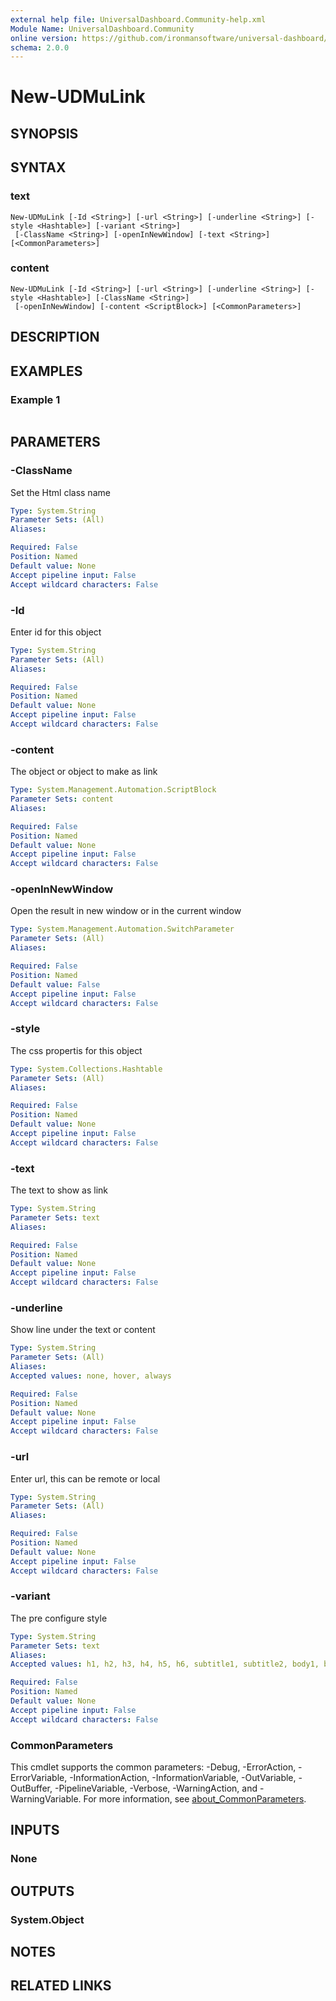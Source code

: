 ```yaml
---
external help file: UniversalDashboard.Community-help.xml
Module Name: UniversalDashboard.Community
online version: https://github.com/ironmansoftware/universal-dashboard/blob/master/src/UniversalDashboard/Help/New-UDLink.md
schema: 2.0.0
---
```


# New-UDMuLink

## SYNOPSIS


## SYNTAX

### text
```
New-UDMuLink [-Id <String>] [-url <String>] [-underline <String>] [-style <Hashtable>] [-variant <String>]
 [-ClassName <String>] [-openInNewWindow] [-text <String>] [<CommonParameters>]
```

### content
```
New-UDMuLink [-Id <String>] [-url <String>] [-underline <String>] [-style <Hashtable>] [-ClassName <String>]
 [-openInNewWindow] [-content <ScriptBlock>] [<CommonParameters>]
```

## DESCRIPTION


## EXAMPLES

### Example 1
```

```



## PARAMETERS

### -ClassName
Set the Html class name

```yaml
Type: System.String
Parameter Sets: (All)
Aliases:

Required: False
Position: Named
Default value: None
Accept pipeline input: False
Accept wildcard characters: False
```

### -Id
Enter id for this object

```yaml
Type: System.String
Parameter Sets: (All)
Aliases:

Required: False
Position: Named
Default value: None
Accept pipeline input: False
Accept wildcard characters: False
```

### -content
The object or object to make as link

```yaml
Type: System.Management.Automation.ScriptBlock
Parameter Sets: content
Aliases:

Required: False
Position: Named
Default value: None
Accept pipeline input: False
Accept wildcard characters: False
```

### -openInNewWindow
Open the result in new window or in the current window

```yaml
Type: System.Management.Automation.SwitchParameter
Parameter Sets: (All)
Aliases:

Required: False
Position: Named
Default value: False
Accept pipeline input: False
Accept wildcard characters: False
```

### -style
The css propertis for this object

```yaml
Type: System.Collections.Hashtable
Parameter Sets: (All)
Aliases:

Required: False
Position: Named
Default value: None
Accept pipeline input: False
Accept wildcard characters: False
```

### -text
The text to show as link

```yaml
Type: System.String
Parameter Sets: text
Aliases:

Required: False
Position: Named
Default value: None
Accept pipeline input: False
Accept wildcard characters: False
```

### -underline
Show line under the text or content

```yaml
Type: System.String
Parameter Sets: (All)
Aliases:
Accepted values: none, hover, always

Required: False
Position: Named
Default value: None
Accept pipeline input: False
Accept wildcard characters: False
```

### -url
Enter url, this can be remote or local

```yaml
Type: System.String
Parameter Sets: (All)
Aliases:

Required: False
Position: Named
Default value: None
Accept pipeline input: False
Accept wildcard characters: False
```

### -variant
The pre configure style

```yaml
Type: System.String
Parameter Sets: text
Aliases:
Accepted values: h1, h2, h3, h4, h5, h6, subtitle1, subtitle2, body1, body2, caption, button, overline, srOnly, inherit

Required: False
Position: Named
Default value: None
Accept pipeline input: False
Accept wildcard characters: False
```

### CommonParameters
This cmdlet supports the common parameters: -Debug, -ErrorAction, -ErrorVariable, -InformationAction, -InformationVariable, -OutVariable, -OutBuffer, -PipelineVariable, -Verbose, -WarningAction, and -WarningVariable. For more information, see [about_CommonParameters](http://go.microsoft.com/fwlink/?LinkID=113216).

## INPUTS

### None
## OUTPUTS

### System.Object
## NOTES

## RELATED LINKS
